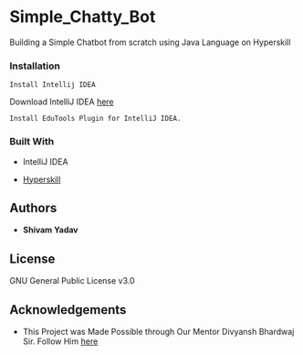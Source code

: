 # Simple_Chatty_Bot

Building a Simple Chatbot from scratch using Java Language on Hyperskill

### Installation

```
Install Intellij IDEA
```
Download IntelliJ IDEA [here](https://www.jetbrains.com/idea/)
```
Install EduTools Plugin for IntelliJ IDEA.
```


### Built With 

* IntelliJ IDEA


* [Hyperskill](https://hyperskill.org/)

## Authors 

* **Shivam Yadav**

## License

GNU General Public License v3.0


## Acknowledgements

* This Project was Made Possible through Our Mentor Divyansh Bhardwaj Sir. Follow Him [here](https://github.com/dbc2201)
